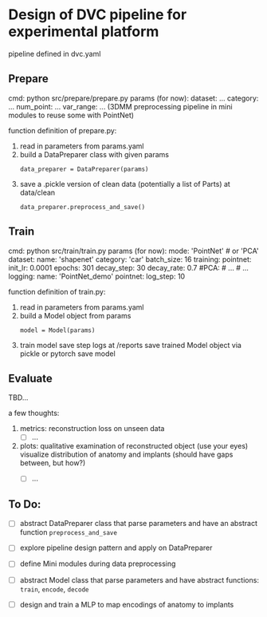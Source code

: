 # Design of DVC pipeline for experimental platform
pipeline defined in dvc.yaml
## Prepare
cmd: python src/prepare/prepare.py
params (for now):
    dataset: ...
    category: ...
    num_point: ...
    var_range: ...
    (3DMM preprocessing pipeline in mini modules to reuse some with PointNet)

function definition of prepare.py:
1. read in parameters from params.yaml
2. build a DataPreparer class with given params
    ```
    data_preparer = DataPreparer(params)
    ```
3. save a .pickle version of clean data (potentially a list of Parts) at data/clean
    ```
    data_preparer.preprocess_and_save()
    ```

## Train
cmd: python src/train/train.py
params (for now):
  mode: 'PointNet' # or 'PCA'
  dataset:
    name: 'shapenet'
    category: 'car'
    batch_size: 16
  training:
    pointnet:
      init_lr: 0.0001
      epochs: 301
      decay_step: 30
      decay_rate: 0.7
    #PCA:
      # ...
      # ...
  logging:
    name: 'PointNet_demo'
    pointnet:
      log_step: 10

function definition of train.py:
1. read in parameters from params.yaml
2. build a Model object from params
    ```
    model = Model(params)
    ```
3. train model
    save step logs at /reports
    save trained Model object via pickle or pytorch save model

## Evaluate
TBD...

a few thoughts:
1. metrics: 
    reconstruction loss on unseen data
    - [ ] ... 
2. plots:
    qualitative examination of reconstructed object (use your eyes)
    visualize distribution of anatomy and implants (should have gaps between, but how?)
    - [ ] ... 


## To Do:
 - [ ] abstract DataPreparer class that parse parameters and have an abstract function `preprocess_and_save`
 - [ ] explore pipeline design pattern and apply on DataPreparer
 - [ ] define Mini modules during data preprocessing
 - [ ] abstract Model class that parse parameters and have abstract functions: `train`, `encode`, `decode`
 - [ ] design and train a MLP to map encodings of anatomy to implants


